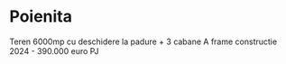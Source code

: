 # Poienita
Teren 6000mp cu deschidere la padure + 3 cabane A frame constructie 2024 - 390.000 euro PJ
